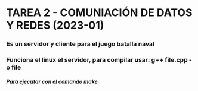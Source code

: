 # TAREA 2 - COMUNIACIÓN DE DATOS Y REDES (2023-01)

### Es un servidor y cliente para el juego batalla naval
### Funciona el linux el servidor, para compilar usar: g++ file.cpp -o file 

##### Para ejecutar con el comando make
